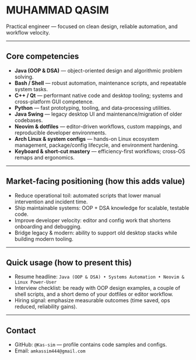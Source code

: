 # MUHAMMAD QASIM

Practical engineer — focused on clean design, reliable automation, and workflow velocity.

---

## Core competencies
- **Java (OOP & DSA)** — object-oriented design and algorithmic problem solving.  
- **Bash / Shell** — robust automation, maintenance scripts, and repeatable system tasks.  
- **C++ / Qt** — performant native code and desktop tooling; systems and cross-platform GUI competence.  
- **Python** — fast prototyping, tooling, and data-processing utilities.  
- **Java Swing** — legacy desktop UI and maintenance/migration of older codebases.  
- **Neovim & dotfiles** — editor-driven workflows, custom mappings, and reproducible developer environments.  
- **Arch Linux & system configs** — hands-on Linux ecosystem management, package/config lifecycle, and environment hardening.  
- **Keyboard & short-cut mastery** — efficiency-first workflows; cross-OS remaps and ergonomics.

---

## Market-facing positioning (how this adds value)
- Reduce operational toil: automated scripts that lower manual intervention and incident time.  
- Ship maintainable systems: OOP + DSA knowledge for scalable, testable code.  
- Improve developer velocity: editor and config work that shortens onboarding and debugging.  
- Bridge legacy & modern: ability to support old desktop stacks while building modern tooling.

---

## Quick usage (how to present this)
- Resume headline: `Java (OOP & DSA) • Systems Automation • Neovim & Linux Power-User`  
- Interview checklist: be ready with OOP design examples, a couple of shell scripts, and a short demo of your dotfiles or editor workflow.  
- Hiring signal: emphasize measurable outcomes (time saved, ops reduced, reliability gains).

---

## Contact
- GitHub: `@Kas-sim` — profile contains code samples and configs.  
- Email: `amkassim444@gmail.com`

